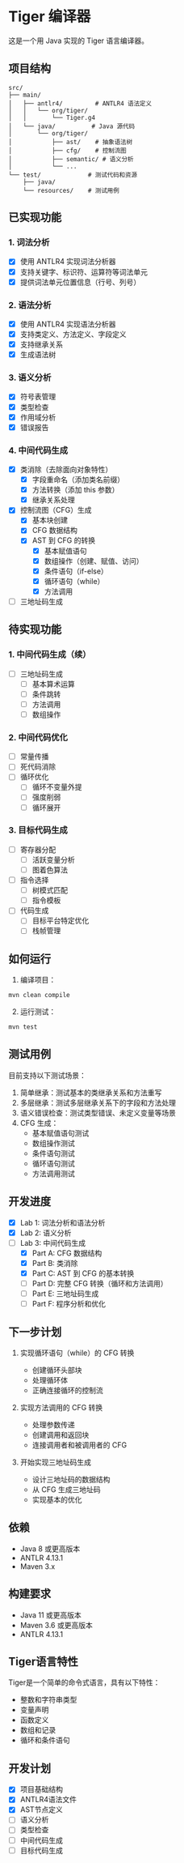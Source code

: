 # Tiger 编译器

这是一个用 Java 实现的 Tiger 语言编译器。

## 项目结构

```
src/
├── main/
│   ├── antlr4/         # ANTLR4 语法定义
│   │   └── org/tiger/
│   │       └── Tiger.g4
│   └── java/          # Java 源代码
│       └── org/tiger/
│           ├── ast/    # 抽象语法树
│           ├── cfg/    # 控制流图
│           ├── semantic/ # 语义分析
│           └── ...
└── test/             # 测试代码和资源
    ├── java/
    └── resources/    # 测试用例
```

## 已实现功能

### 1. 词法分析
- [x] 使用 ANTLR4 实现词法分析器
- [x] 支持关键字、标识符、运算符等词法单元
- [x] 提供词法单元位置信息（行号、列号）

### 2. 语法分析
- [x] 使用 ANTLR4 实现语法分析器
- [x] 支持类定义、方法定义、字段定义
- [x] 支持继承关系
- [x] 生成语法树

### 3. 语义分析
- [x] 符号表管理
- [x] 类型检查
- [x] 作用域分析
- [x] 错误报告

### 4. 中间代码生成
- [x] 类消除（去除面向对象特性）
  - [x] 字段重命名（添加类名前缀）
  - [x] 方法转换（添加 this 参数）
  - [x] 继承关系处理
- [x] 控制流图（CFG）生成
  - [x] 基本块创建
  - [x] CFG 数据结构
  - [x] AST 到 CFG 的转换
    - [x] 基本赋值语句
    - [x] 数组操作（创建、赋值、访问）
    - [x] 条件语句（if-else）
    - [x] 循环语句（while）
    - [x] 方法调用
- [ ] 三地址码生成

## 待实现功能

### 1. 中间代码生成（续）
- [ ] 三地址码生成
  - [ ] 基本算术运算
  - [ ] 条件跳转
  - [ ] 方法调用
  - [ ] 数组操作

### 2. 中间代码优化
- [ ] 常量传播
- [ ] 死代码消除
- [ ] 循环优化
  - [ ] 循环不变量外提
  - [ ] 强度削弱
  - [ ] 循环展开

### 3. 目标代码生成
- [ ] 寄存器分配
  - [ ] 活跃变量分析
  - [ ] 图着色算法
- [ ] 指令选择
  - [ ] 树模式匹配
  - [ ] 指令模板
- [ ] 代码生成
  - [ ] 目标平台特定优化
  - [ ] 栈帧管理

## 如何运行

1. 编译项目：
```bash
mvn clean compile
```

2. 运行测试：
```bash
mvn test
```

## 测试用例

目前支持以下测试场景：
1. 简单继承：测试基本的类继承关系和方法重写
2. 多层继承：测试多层继承关系下的字段和方法处理
3. 语义错误检查：测试类型错误、未定义变量等场景
4. CFG 生成：
   - 基本赋值语句测试
   - 数组操作测试
   - 条件语句测试
   - 循环语句测试
   - 方法调用测试

## 开发进度

- [x] Lab 1: 词法分析和语法分析
- [x] Lab 2: 语义分析
- [ ] Lab 3: 中间代码生成
  - [x] Part A: CFG 数据结构
  - [x] Part B: 类消除
  - [x] Part C: AST 到 CFG 的基本转换
  - [ ] Part D: 完整 CFG 转换（循环和方法调用）
  - [ ] Part E: 三地址码生成
  - [ ] Part F: 程序分析和优化

## 下一步计划

1. 实现循环语句（while）的 CFG 转换
   - 创建循环头部块
   - 处理循环体
   - 正确连接循环的控制流
   
2. 实现方法调用的 CFG 转换
   - 处理参数传递
   - 创建调用和返回块
   - 连接调用者和被调用者的 CFG

3. 开始实现三地址码生成
   - 设计三地址码的数据结构
   - 从 CFG 生成三地址码
   - 实现基本的优化

## 依赖

- Java 8 或更高版本
- ANTLR 4.13.1
- Maven 3.x

## 构建要求

- Java 11 或更高版本
- Maven 3.6 或更高版本
- ANTLR 4.13.1

## Tiger语言特性

Tiger是一个简单的命令式语言，具有以下特性：

- 整数和字符串类型
- 变量声明
- 函数定义
- 数组和记录
- 循环和条件语句

## 开发计划

- [x] 项目基础结构
- [x] ANTLR4语法文件
- [x] AST节点定义
- [ ] 语义分析
- [ ] 类型检查
- [ ] 中间代码生成
- [ ] 目标代码生成 
